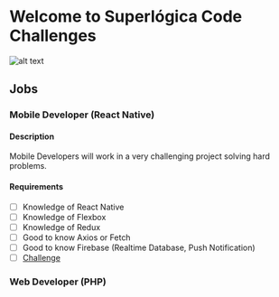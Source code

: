 # Welcome to Superlógica Code Challenges

![alt text](https://lh3.googleusercontent.com/3wivmHywKvp6tOOgrlWgTMw7rZhNKaM1GmrsDC0dHzJDl8WXm3MSGKYKiNOv58DQqSw=s180)

## Jobs

### Mobile Developer (React Native)

#### Description
Mobile Developers will work in a very challenging project solving hard problems.

#### Requirements
- [ ] Knowledge of React Native
- [ ] Knowledge of Flexbox
- [ ] Knowledge of Redux
- [ ] Good to know Axios or Fetch
- [ ] Good to know Firebase (Realtime Database, Push Notification)
- [ ] [Challenge](./mobile/README.md)

### Web Developer (PHP)
